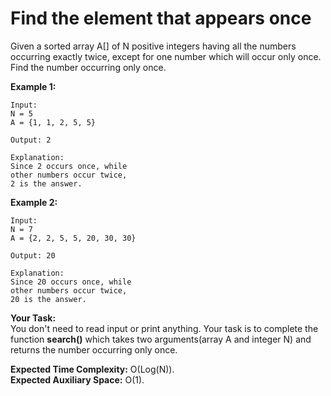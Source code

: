 # Find the element that appears once
Given a sorted array A[] of N positive integers having all the numbers occurring exactly twice, except for one number which will occur only once. Find the number occurring only once.

**Example 1:**
```
Input:
N = 5
A = {1, 1, 2, 5, 5}

Output: 2

Explanation: 
Since 2 occurs once, while
other numbers occur twice, 
2 is the answer.
```
**Example 2:**
```
Input:
N = 7
A = {2, 2, 5, 5, 20, 30, 30}

Output: 20

Explanation:
Since 20 occurs once, while
other numbers occur twice, 
20 is the answer.
```
**Your Task:**<br>
You don't need to read input or print anything. Your task is to complete the function **search()** which takes two arguments(array A and integer N) and returns the number occurring only once.

**Expected Time Complexity:** O(Log(N)).<br>
**Expected Auxiliary Space:** O(1).

